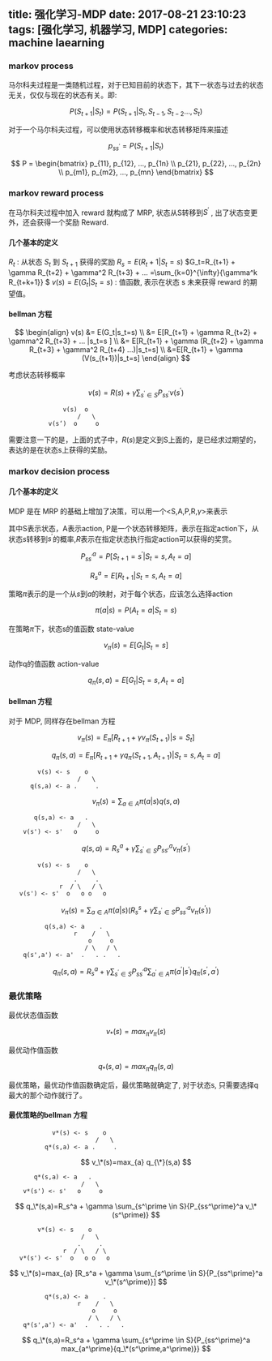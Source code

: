 title: 强化学习-MDP
date: 2017-08-21 23:10:23
tags: [强化学习, 机器学习, MDP]
categories: machine laearning
---

### markov process

马尔科夫过程是一类随机过程，对于已知目前的状态下，其下一状态与过去的状态无关，仅仅与现在的状态有关。即:

$$
P(S_{t+1}|S_{t})=P(S_{t+1}|S_t, S_{t-1}, S_{t-2} ..., S_t)
$$

对于一个马尔科夫过程，可以使用状态转移概率和状态转移矩阵来描述

$$
p_{ss^\prime}=P(S_{t+1}|S_{t})
$$

$$
P = \begin{bmatrix} p_{11}, p_{12}, ..., p_{1n} \\
p_{21}, p_{22}, ..., p_{2n} \\ p_{m1}, p_{m2}, ..., p_{mn} \end{bmatrix}
$$

### markov reward process

在马尔科夫过程中加入 reward 就构成了 MRP, 状态从S转移到$S^\prime$ , 出了状态变更外，还会获得一个奖励 Reward.

#### 几个基本的定义

$R_t$ : 从状态 $S_t$ 到 $S_{t+1}$ 获得的奖励
$R_s=E(R_t+1|S_t=s)$
$G_t=R_{t+1} + \gamma R_{t+2} + \gamma^2 R_{t+3} + ... =\sum_{k=0}^{\infty}{\gamma^k R_{t+k+1}}
$
$v(s)=E(G_t|S_t=s)$ : 值函数, 表示在状态 s 未来获得 reward 的期望值。

#### bellman 方程

$$
\begin{align}
v(s) &= E(G_t|s_t=s) \\
&= E[R_{t+1} + \gamma R_{t+2} + \gamma^2 R_{t+3} + ... |s_t=s ] \\
&= E[R_{t+1} + \gamma (R_{t+2} + \gamma R_{t+3} + \gamma^2 R_{t+4} ...)|s_t=s] \\
&=E[R_{t+1} + \gamma (V(s_{t+1})|s_t=s]
\end{align}
$$

考虑状态转移概率

$$
v(s) = R(s) + \gamma \sum_{s^\prime \in S}{P_{ss^\prime}v(s^\prime)}
$$


                   v(s)  o
                       /   \
               v(s‘)  o     o

需要注意一下的是，上面的式子中，$R(s)$是定义到S上面的，是已经求过期望的，表达的是在状态s上获得的奖励。

### markov decision process

#### 几个基本的定义

MDP 是在 MRP 的基础上增加了决策，可以用一个<S,A,P,R,$\gamma$>来表示

其中S表示状态，A表示action, P是一个状态转移矩阵，表示在指定action下，从状态$s$转移到$s^\prime$的概率,$R$表示在指定状态执行指定action可以获得的奖赏。

$$
P_{ss^\prime}^a=P[S_{t+1}=s^\prime|S_t=s,A_t=a]
$$

$$
R_s^a=E[R_{t+1}|S_t=s,A_t=a]
$$

策略$\pi$表示的是一个从$s$到$a$的映射，对于每个状态，应该怎么选择action

$$
\pi(a|s)=P(A_t=a|S_t=s)
$$

在策略$\pi$下，状态s的值函数 state-value

$$
v_\pi(s)=E[G_t|S_t=s]
$$

动作q的值函数 action-value

$$
q_\pi(s,a)=E[G_t|S_t=s,A_t=a]
$$

#### bellman 方程 

对于 MDP, 同样存在bellman 方程

$$
v_\pi(s)=E_\pi[R_{t+1} + \gamma v_\pi(S_{t+1})|s=S_t]
$$

$$
q_\pi(s,a)=E_\pi[R_{t+1} + \gamma q_\pi(S_{t+1},A_{t+1})|S_t=s,A_t=a]
$$

            v(s) <- s    o
                       /   \
          q(s,a) <- a .     .

$$
v_\pi(s)=\sum_{a \in A}{\pi(a|s) q(s,a)}
$$

           q(s,a) <- a   .
                       /   \
        v(s') <- s'   o     o

$$
q(s,a)=R_s^a + \gamma \sum_{s^\prime \in S}P_{ss\prime}^a{v_\pi(s^\prime)}
$$

            v(s) <- s    o
                       /   \
                      .     .
                  r  / \   / \
       v(s') <- s'  o   o o   o


$$
v_\pi(s)=\sum_{a \in A}{\pi(a|s)}(R_s^s + \gamma \sum_{s^\prime \in S}{P_{ss^\prime}^a v_\pi(s^\prime)})
$$

              q(s,a) <- a    .
                      r    /   \
                          o     o
                         / \   / \
        q(s',a') <- a'  .   . .   .

$$
q_\pi(s,a)=R_s^a + \gamma \sum_{s^\prime \in S}{P_{ss^\prime}^a \sum_{a^\prime \in A}{\pi(a^\prime|s^\prime)q_\pi(s^\prime,a^\prime)}}
$$


### 最优策略

最优状态值函数

$$
v_*(s)=max_{\pi} v_\pi(s)
$$

最优动作值函数

$$
q_*(s,a)=max_\pi {q_\pi(s,a)}
$$

最优策略，最优动作值函数确定后，最优策略就确定了, 对于状态s, 只需要选择q最大的那个动作就行了。


#### 最优策略的bellman 方程

                v*(s) <- s    o
                            /   \
              q*(s,a) <- a .     .


$$
v_\*(s)=max_{a} q_{\*}(s,a)
$$

           q*(s,a) <- a   .
                        /   \
        v*(s') <- s'   o     o

$$
q_\*(s,a)=R_s^a + \gamma \sum_{s^\prime \in S}{P_{ss^\prime}^a v_\*(s^\prime)}
$$


            v*(s) <- s    o
                        /   \
                       .     .
                   r  / \   / \
       v*(s') <- s'  o   o o   o

$$
v_\*(s)=max_{a} [R_s^a + \gamma \sum_{s^\prime \in S}{P_{ss^\prime}^a v_\*(s^\prime)}]
$$

              q*(s,a) <- a    .
                       r    /   \
                           o     o
                          / \   / \
        q*(s',a') <- a'  .   . .   .

$$
q_\*(s,a)=R_s^a + \gamma \sum_{s^\prime \in S}{P_{ss^\prime}^a max_{a^\prime}{q_\*(s^\prime,a^\prime)}}
$$
